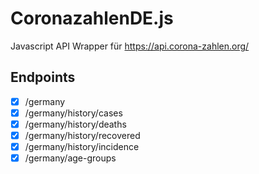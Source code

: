 # CoronazahlenDE.js

Javascript API Wrapper für https://api.corona-zahlen.org/

## Endpoints
- [x] /germany
- [x] /germany/history/cases
- [x] /germany/history/deaths
- [x] /germany/history/recovered
- [x] /germany/history/incidence
- [x] /germany/age-groups